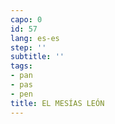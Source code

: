 ```yaml
---
capo: 0
id: 57
lang: es-es
step: ''
subtitle: ''
tags:
- pan
- pas
- pen
title: EL MESÍAS LEÓN
---
```

